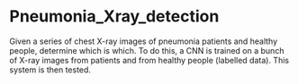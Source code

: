 # Pneumonia_Xray_detection
Given a series of chest X-ray images of pneumonia patients and healthy people, determine which is which. To do this, a CNN is trained on a bunch of X-ray images from patients and from healthy people (labelled data). This system is then tested. 
